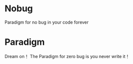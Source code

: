 # Nobug
Paradigm for no bug in your code forever
# Paradigm
Dream on！
The Paradigm for zero bug is you never write it！ 

